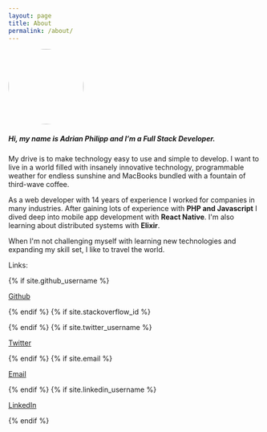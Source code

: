 ```yaml
---
layout: page
title: About
permalink: /about/
---
```


<img class="right" style="border-radius: 100px" src="https://www.gravatar.com/avatar/3f7da24d1157d7b13e83d5023343a1c5?s=250" srcset="https://www.gravatar.com/avatar/3f7da24d1157d7b13e83d5023343a1c5?s=250 2x" width="150">

##### Hi, my name is *Adrian Philipp* and I’m a Full Stack Developer.

My drive is to make technology easy to use and simple to develop. I want to live in a world filled 
with insanely innovative technology, programmable weather for endless sunshine and MacBooks bundled with a 
fountain of third-wave coffee.

As a web developer with 14 years of experience I worked for companies in many industries. 
After gaining lots of experience with **PHP and Javascript** I dived deep into mobile app development with **React Native**. I'm also learning about distributed systems with **Elixir**.

When I'm not challenging myself with learning new technologies and expanding my skill set, I like to travel the world.

Links: 

<div class="">
    {% if site.github_username %}
      <p><a class="fa fa-github" href="https://github.com/{{ site.github_username }}"> Github</a></p>
    {% endif %}
    {% if site.stackoverflow_id %}
      <p><a class="fa fa-stack-overflow" href="https://stackoverflow.com/users/{{ site.stackoverflow_id }}"></a></p>
    {% endif %}
    {% if site.twitter_username %}
      <p><a class="fa fa-twitter" href="https://twitter.com/{{ site.twitter_username }}"> Twitter</a></p>
    {% endif %}
    {% if site.email %}
      <p><a class="fa fa-envelope" href="mailto:{{ site.email }}"> Email</a></p>
    {% endif %}
    {% if site.linkedin_username %}
      <p><a class="fa fa-linkedin" href="https://www.linkedin.com/in/{{ site.linkedin_username }}"> LinkedIn</a></p>
    {% endif %}
</div>

